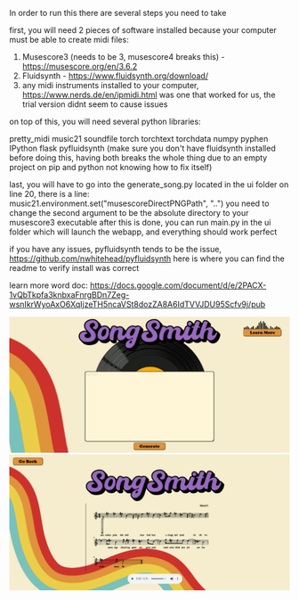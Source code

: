 In order to run this there are several steps you need to take

first, you will need 2 pieces of software installed because your computer must be able to create midi files:
1. Musescore3 (needs to be 3, musescore4 breaks this) - https://musescore.org/en/3.6.2
2. Fluidsynth - https://www.fluidsynth.org/download/
3. any midi instruments installed to your computer, https://www.nerds.de/en/ipmidi.html was one that worked for us, the trial version didnt seem to cause issues

on top of this, you will need several python libraries:

pretty_midi
music21
soundfile
torch
torchtext
torchdata
numpy
pyphen
IPython
flask
pyfluidsynth (make sure you don't have fluidsynth installed before doing this, having both breaks the whole thing due to an empty project on pip and python 		  not knowing how to fix itself)

last, you will have to go into the generate_song.py located in the ui folder
on line 20, there is a line: music21.environment.set("musescoreDirectPNGPath", "..")
you need to change the second argument to be the absolute directory to your musescore3 executable
 after this is done, you can run main.py in the ui folder which will launch the webapp, and everything should work perfect

if you have any issues, pyfluidsynth tends to be the issue, https://github.com/nwhitehead/pyfluidsynth here is where you can find the readme to verify install was correct

learn more word doc: https://docs.google.com/document/d/e/2PACX-1vQbTkpfa3knbxaFnrgBDn7Zeg-wsnIkrWyoAxO6XqIjzeTH5ncaVSt8dozZA8A6IdTVVJDU95Scfv9j/pub


![image info](./homepage.png) <br>
![image info](./music_gen.png)

